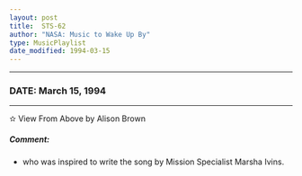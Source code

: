 ```yaml
---
layout: post
title:  STS-62
author: "NASA: Music to Wake Up By"
type: MusicPlaylist
date_modified: 1994-03-15
---
```


----
### DATE: March 15, 1994
----
✫ View From Above by Alison Brown

##### Comment:
* who was inspired to write the song by Mission Specialist Marsha Ivins.
